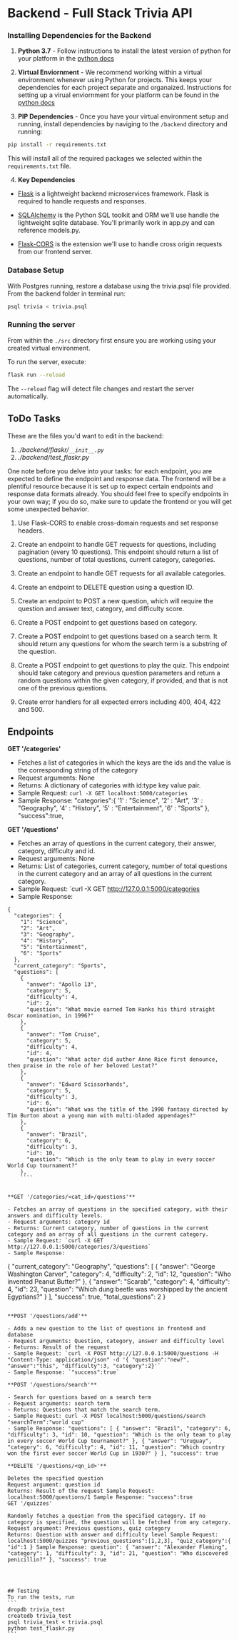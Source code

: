 # Backend - Full Stack Trivia API 

### Installing Dependencies for the Backend

1. **Python 3.7** - Follow instructions to install the latest version of python for your platform in the [python docs](https://docs.python.org/3/using/unix.html#getting-and-installing-the-latest-version-of-python)


2. **Virtual Enviornment** - We recommend working within a virtual environment whenever using Python for projects. This keeps your dependencies for each project separate and organaized. Instructions for setting up a virual enviornment for your platform can be found in the [python docs](https://packaging.python.org/guides/installing-using-pip-and-virtual-environments/)


3. **PIP Dependencies** - Once you have your virtual environment setup and running, install dependencies by naviging to the `/backend` directory and running:
```bash
pip install -r requirements.txt
```
This will install all of the required packages we selected within the `requirements.txt` file.


4. **Key Dependencies**
 - [Flask](http://flask.pocoo.org/)  is a lightweight backend microservices framework. Flask is required to handle requests and responses.

 - [SQLAlchemy](https://www.sqlalchemy.org/) is the Python SQL toolkit and ORM we'll use handle the lightweight sqlite database. You'll primarily work in app.py and can reference models.py. 

 - [Flask-CORS](https://flask-cors.readthedocs.io/en/latest/#) is the extension we'll use to handle cross origin requests from our frontend server. 

### Database Setup
With Postgres running, restore a database using the trivia.psql file provided. From the backend folder in terminal run:
```bash
psql trivia < trivia.psql
```

### Running the server

From within the `./src` directory first ensure you are working using your created virtual environment.

To run the server, execute:

```bash
flask run --reload
```

The `--reload` flag will detect file changes and restart the server automatically.

## ToDo Tasks
These are the files you'd want to edit in the backend:

1. *./backend/flaskr/`__init__.py`*
2. *./backend/test_flaskr.py*


One note before you delve into your tasks: for each endpoint, you are expected to define the endpoint and response data. The frontend will be a plentiful resource because it is set up to expect certain endpoints and response data formats already. You should feel free to specify endpoints in your own way; if you do so, make sure to update the frontend or you will get some unexpected behavior. 

1. Use Flask-CORS to enable cross-domain requests and set response headers. 


2. Create an endpoint to handle GET requests for questions, including pagination (every 10 questions). This endpoint should return a list of questions, number of total questions, current category, categories. 


3. Create an endpoint to handle GET requests for all available categories. 


4. Create an endpoint to DELETE question using a question ID. 


5. Create an endpoint to POST a new question, which will require the question and answer text, category, and difficulty score. 


6. Create a POST endpoint to get questions based on category. 


7. Create a POST endpoint to get questions based on a search term. It should return any questions for whom the search term is a substring of the question. 


8. Create a POST endpoint to get questions to play the quiz. This endpoint should take category and previous question parameters and return a random questions within the given category, if provided, and that is not one of the previous questions. 


9. Create error handlers for all expected errors including 400, 404, 422 and 500. 



## Endpoints

**GET '/categories'**

- Fetches a list of categories in which the keys are the ids and the value is the corresponding string of the category
- Request arguments: None
- Returns: A dictionary of categories with id:type key value pair. 
- Sample Request: `curl -X GET localhost:5000/categories`
- Sample Response: "categories":{ '1' : "Science", '2' : "Art", '3' : "Geography", '4' : "History", '5' : "Entertainment", '6' : "Sports" }, "success":true,


**GET '/questions'**

- Fetches an array of questions in the current category, their answer, category, difficulty and id.
- Request arguments: None
- Returns: List of categories, current category, number of total questions in the current category and an array of all questions in the current category. 
- Sample Request: `curl -X GET http://127.0.0.1:5000/categories
- Sample Response: 

````
{
  "categories": {
    "1": "Science", 
    "2": "Art", 
    "3": "Geography", 
    "4": "History", 
    "5": "Entertainment", 
    "6": "Sports"
  }, 
  "current_category": "Sports", 
  "questions": [
    {
      "answer": "Apollo 13", 
      "category": 5, 
      "difficulty": 4, 
      "id": 2, 
      "question": "What movie earned Tom Hanks his third straight Oscar nomination, in 1996?"
    }, 
    {
      "answer": "Tom Cruise", 
      "category": 5, 
      "difficulty": 4, 
      "id": 4, 
      "question": "What actor did author Anne Rice first denounce, then praise in the role of her beloved Lestat?"
    }, 
    {
      "answer": "Edward Scissorhands", 
      "category": 5, 
      "difficulty": 3, 
      "id": 6, 
      "question": "What was the title of the 1990 fantasy directed by Tim Burton about a young man with multi-bladed appendages?"
    }, 
    {
      "answer": "Brazil", 
      "category": 6, 
      "difficulty": 3, 
      "id": 10, 
      "question": "Which is the only team to play in every soccer World Cup tournament?"
    }, 
    ````


**GET '/categories/<cat_id>/questions'**

- Fetches an array of questions in the specified category, with their answers and difficulty levels.
- Request arguments: category id
- Returns: Current category, number of questions in the current category and an array of all questions in the current category. 
- Sample Request: `curl -X GET http://127.0.0.1:5000/categories/3/questions`
- Sample Response: 

````
{
  "current_category": "Geography", 
  "questions": [
    {
      "answer": "George Washington Carver", 
      "category": 4, 
      "difficulty": 2, 
      "id": 12, 
      "question": "Who invented Peanut Butter?"
    }, 
    {
      "answer": "Scarab", 
      "category": 4, 
      "difficulty": 4, 
      "id": 23, 
      "question": "Which dung beetle was worshipped by the ancient Egyptians?"
    }
  ], 
  "success": true, 
  "total_questions": 2
}
````

**POST '/questions/add'**

- Adds a new question to the list of questions in frontend and database
- Request arguments: Question, category, answer and difficulty level
- Returns: Result of the request 
- Sample Request: `curl -X POST http://127.0.0.1:5000/questions -H "Content-Type: application/json" -d '{ "question":"new?", "answer":"this", "difficulty":3, "category":2}'` 
- Sample Response: `"success":true`

**POST '/questions/search'**

- Search for questions based on a search term
- Request arguments: search term
- Returns: Questions that match the search term. 
- Sample Request: curl -X POST localhost:5000/questions/search "searchTerm":"world cup" 
- Sample Response: "questions": [ { "answer": "Brazil", "category": 6, "difficulty": 3, "id": 10, "question": "Which is the only team to play in every soccer World Cup tournament?" }, { "answer": "Uruguay", "category": 6, "difficulty": 4, "id": 11, "question": "Which country won the first ever soccer World Cup in 1930?" } ], "success": true

**DELETE '/questions/<qn_id>'**

Deletes the specified question
Request argument: question id
Returns: Result of the request Sample Request: localhost:5000/questions/1 Sample Response: "success":true
GET '/quizzes'

Randomly fetches a question from the specified category. If no category is specified, the question will be fetched from any category.
Request argument: Previous questions, quiz category
Returns: Question with answer and difficulty level Sample Request: localhost:5000/quizzes "previous_questions":[1,2,3], "quiz_category":{ "id":1 } Sample Response: question": { "answer": "Alexander Fleming", "category": 1, "difficulty": 3, "id": 21, "question": "Who discovered penicillin?" }, "success": true




## Testing
To run the tests, run
```
dropdb trivia_test
createdb trivia_test
psql trivia_test < trivia.psql
python test_flaskr.py
```
